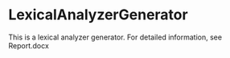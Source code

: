 # LexicalAnalyzerGenerator


This is a lexical analyzer generator. For detailed information, see Report.docx
